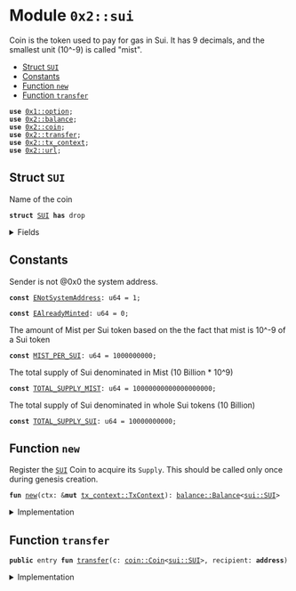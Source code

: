 
<a name="0x2_sui"></a>

# Module `0x2::sui`

Coin<SUI> is the token used to pay for gas in Sui.
It has 9 decimals, and the smallest unit (10^-9) is called "mist".


-  [Struct `SUI`](#0x2_sui_SUI)
-  [Constants](#@Constants_0)
-  [Function `new`](#0x2_sui_new)
-  [Function `transfer`](#0x2_sui_transfer)


<pre><code><b>use</b> <a href="../../dependencies/move-stdlib/option.md#0x1_option">0x1::option</a>;
<b>use</b> <a href="../../dependencies/sui-framework/balance.md#0x2_balance">0x2::balance</a>;
<b>use</b> <a href="../../dependencies/sui-framework/coin.md#0x2_coin">0x2::coin</a>;
<b>use</b> <a href="../../dependencies/sui-framework/transfer.md#0x2_transfer">0x2::transfer</a>;
<b>use</b> <a href="../../dependencies/sui-framework/tx_context.md#0x2_tx_context">0x2::tx_context</a>;
<b>use</b> <a href="../../dependencies/sui-framework/url.md#0x2_url">0x2::url</a>;
</code></pre>



<a name="0x2_sui_SUI"></a>

## Struct `SUI`

Name of the coin


<pre><code><b>struct</b> <a href="../../dependencies/sui-framework/sui.md#0x2_sui_SUI">SUI</a> <b>has</b> drop
</code></pre>



<details>
<summary>Fields</summary>


<dl>
<dt>
<code>dummy_field: bool</code>
</dt>
<dd>

</dd>
</dl>


</details>

<a name="@Constants_0"></a>

## Constants


<a name="0x2_sui_ENotSystemAddress"></a>

Sender is not @0x0 the system address.


<pre><code><b>const</b> <a href="../../dependencies/sui-framework/sui.md#0x2_sui_ENotSystemAddress">ENotSystemAddress</a>: u64 = 1;
</code></pre>



<a name="0x2_sui_EAlreadyMinted"></a>



<pre><code><b>const</b> <a href="../../dependencies/sui-framework/sui.md#0x2_sui_EAlreadyMinted">EAlreadyMinted</a>: u64 = 0;
</code></pre>



<a name="0x2_sui_MIST_PER_SUI"></a>

The amount of Mist per Sui token based on the the fact that mist is
10^-9 of a Sui token


<pre><code><b>const</b> <a href="../../dependencies/sui-framework/sui.md#0x2_sui_MIST_PER_SUI">MIST_PER_SUI</a>: u64 = 1000000000;
</code></pre>



<a name="0x2_sui_TOTAL_SUPPLY_MIST"></a>

The total supply of Sui denominated in Mist (10 Billion * 10^9)


<pre><code><b>const</b> <a href="../../dependencies/sui-framework/sui.md#0x2_sui_TOTAL_SUPPLY_MIST">TOTAL_SUPPLY_MIST</a>: u64 = 10000000000000000000;
</code></pre>



<a name="0x2_sui_TOTAL_SUPPLY_SUI"></a>

The total supply of Sui denominated in whole Sui tokens (10 Billion)


<pre><code><b>const</b> <a href="../../dependencies/sui-framework/sui.md#0x2_sui_TOTAL_SUPPLY_SUI">TOTAL_SUPPLY_SUI</a>: u64 = 10000000000;
</code></pre>



<a name="0x2_sui_new"></a>

## Function `new`

Register the <code><a href="../../dependencies/sui-framework/sui.md#0x2_sui_SUI">SUI</a></code> Coin to acquire its <code>Supply</code>.
This should be called only once during genesis creation.


<pre><code><b>fun</b> <a href="../../dependencies/sui-framework/sui.md#0x2_sui_new">new</a>(ctx: &<b>mut</b> <a href="../../dependencies/sui-framework/tx_context.md#0x2_tx_context_TxContext">tx_context::TxContext</a>): <a href="../../dependencies/sui-framework/balance.md#0x2_balance_Balance">balance::Balance</a>&lt;<a href="../../dependencies/sui-framework/sui.md#0x2_sui_SUI">sui::SUI</a>&gt;
</code></pre>



<details>
<summary>Implementation</summary>


<pre><code><b>fun</b> <a href="../../dependencies/sui-framework/sui.md#0x2_sui_new">new</a>(ctx: &<b>mut</b> TxContext): Balance&lt;<a href="../../dependencies/sui-framework/sui.md#0x2_sui_SUI">SUI</a>&gt; {
    <b>assert</b>!(<a href="../../dependencies/sui-framework/tx_context.md#0x2_tx_context_sender">tx_context::sender</a>(ctx) == @0x0, <a href="../../dependencies/sui-framework/sui.md#0x2_sui_ENotSystemAddress">ENotSystemAddress</a>);
    <b>assert</b>!(<a href="../../dependencies/sui-framework/tx_context.md#0x2_tx_context_epoch">tx_context::epoch</a>(ctx) == 0, <a href="../../dependencies/sui-framework/sui.md#0x2_sui_EAlreadyMinted">EAlreadyMinted</a>);

    <b>let</b> (treasury, metadata) = <a href="../../dependencies/sui-framework/coin.md#0x2_coin_create_currency">coin::create_currency</a>(
        <a href="../../dependencies/sui-framework/sui.md#0x2_sui_SUI">SUI</a> {},
        9,
        b"<a href="../../dependencies/sui-framework/sui.md#0x2_sui_SUI">SUI</a>",
        b"Sui",
        // TODO: add appropriate description and logo <a href="../../dependencies/sui-framework/url.md#0x2_url">url</a>
        b"",
        <a href="../../dependencies/move-stdlib/option.md#0x1_option_none">option::none</a>(),
        ctx
    );
    <a href="../../dependencies/sui-framework/transfer.md#0x2_transfer_public_freeze_object">transfer::public_freeze_object</a>(metadata);
    <b>let</b> supply = <a href="../../dependencies/sui-framework/coin.md#0x2_coin_treasury_into_supply">coin::treasury_into_supply</a>(treasury);
    <b>let</b> total_sui = <a href="../../dependencies/sui-framework/balance.md#0x2_balance_increase_supply">balance::increase_supply</a>(&<b>mut</b> supply, <a href="../../dependencies/sui-framework/sui.md#0x2_sui_TOTAL_SUPPLY_MIST">TOTAL_SUPPLY_MIST</a>);
    <a href="../../dependencies/sui-framework/balance.md#0x2_balance_destroy_supply">balance::destroy_supply</a>(supply);
    total_sui
}
</code></pre>



</details>

<a name="0x2_sui_transfer"></a>

## Function `transfer`



<pre><code><b>public</b> entry <b>fun</b> <a href="../../dependencies/sui-framework/transfer.md#0x2_transfer">transfer</a>(c: <a href="../../dependencies/sui-framework/coin.md#0x2_coin_Coin">coin::Coin</a>&lt;<a href="../../dependencies/sui-framework/sui.md#0x2_sui_SUI">sui::SUI</a>&gt;, recipient: <b>address</b>)
</code></pre>



<details>
<summary>Implementation</summary>


<pre><code><b>public</b> entry <b>fun</b> <a href="../../dependencies/sui-framework/transfer.md#0x2_transfer">transfer</a>(c: <a href="../../dependencies/sui-framework/coin.md#0x2_coin_Coin">coin::Coin</a>&lt;<a href="../../dependencies/sui-framework/sui.md#0x2_sui_SUI">SUI</a>&gt;, recipient: <b>address</b>) {
    <a href="../../dependencies/sui-framework/transfer.md#0x2_transfer_public_transfer">transfer::public_transfer</a>(c, recipient)
}
</code></pre>



</details>
